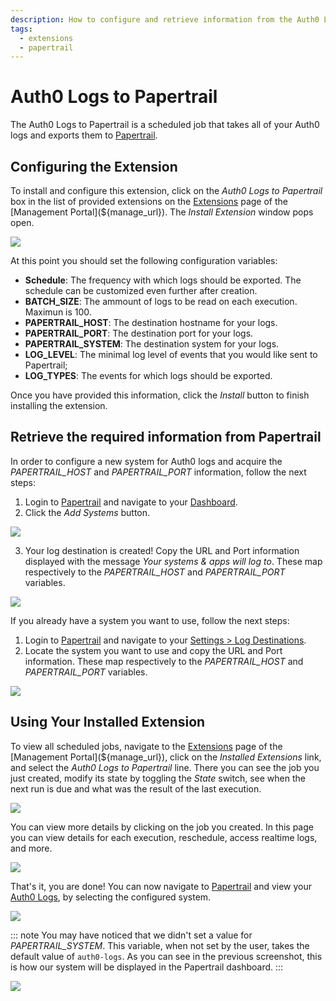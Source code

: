 ```yaml
---
description: How to configure and retrieve information from the Auth0 Logs to Papertrail extension.
tags:
  - extensions
  - papertrail
---
```


# Auth0 Logs to Papertrail

The Auth0 Logs to Papertrail is a scheduled job that takes all of your Auth0 logs and exports them to [Papertrail](https://papertrailapp.com).

## Configuring the Extension

To install and configure this extension, click on the _Auth0 Logs to Papertrail_ box in the list of provided extensions on the [Extensions](${manage_url}/#/extensions) page of the [Management Portal](${manage_url}). The _Install Extension_ window pops open.

![](/media/articles/extensions/papertrail/extension-mgmt-papertrail.png)

At this point you should set the following configuration variables:

- **Schedule**: The frequency with which logs should be exported. The schedule can be customized even further after creation.
- **BATCH_SIZE**: The ammount of logs to be read on each execution. Maximun is 100.
- **PAPERTRAIL_HOST**: The destination hostname for your logs.
- **PAPERTRAIL_PORT**: The destination port for your logs.
- **PAPERTRAIL_SYSTEM**: The destination system for your logs.
- **LOG_LEVEL**: The minimal log level of events that you would like sent to Papertrail;
- **LOG_TYPES**: The events for which logs should be exported.

Once you have provided this information, click the *Install* button to finish installing the extension.

## Retrieve the required information from Papertrail

In order to configure a new system for Auth0 logs and acquire the *PAPERTRAIL_HOST* and *PAPERTRAIL_PORT* information, follow the next steps:
1. Login to [Papertrail](https://papertrailapp.com) and navigate to your [Dashboard](https://papertrailapp.com/dashboard).
2. Click the *Add Systems* button.

![](/media/articles/extensions/papertrail/papertrail-new-system-01.png)

3. Your log destination is created! Copy the URL and Port information displayed with the message *Your systems & apps will log to*. These map respectively to the *PAPERTRAIL_HOST* and *PAPERTRAIL_PORT* variables.

![](/media/articles/extensions/papertrail/papertrail-new-system-02.png)

If you already have a system you want to use, follow the next steps:
1. Login to [Papertrail](https://papertrailapp.com) and navigate to your [Settings > Log Destinations](https://papertrailapp.com/account/destinations).
2. Locate the system you want to use and copy the URL and Port information. These map respectively to the *PAPERTRAIL_HOST* and *PAPERTRAIL_PORT* variables.

![](/media/articles/extensions/papertrail/papertrail-existing-system.png)

## Using Your Installed Extension

 To view all scheduled jobs, navigate to the [Extensions](${manage_url}/#/extensions) page of the [Management Portal](${manage_url}), click on the *Installed Extensions* link, and select the *Auth0 Logs to Papertrail* line. There you can see the job you just created, modify its state by toggling the *State* switch, see when the next run is due and what was the result of the last execution.

![](/media/articles/extensions/papertrail/view-cron-jobs.png)

You can view more details by clicking on the job you created. In this page you can view details for each execution, reschedule, access realtime logs, and more.

![](/media/articles/extensions/papertrail/view-cron-details.png)

That's it, you are done! You can now navigate to [Papertrail](https://papertrailapp.com) and view your [Auth0 Logs](${manage_url}/#/logs), by selecting the configured system.

![](/media/articles/extensions/papertrail/auth0-logs-at-papertrail-01.png)

::: note
You may have noticed that we didn't set a value for *PAPERTRAIL_SYSTEM*. This variable, when not set by the user, takes the default value of `auth0-logs`. As you can see in the previous screenshot, this is how our system will be displayed in the Papertrail dashboard.
:::

![](/media/articles/extensions/papertrail/auth0-logs-at-papertrail-02.png)
